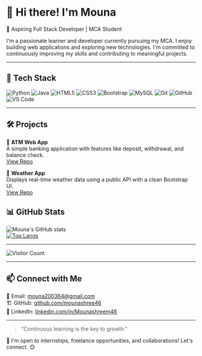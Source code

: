 # 👋 Hi there! I'm Mouna  
🚀 Aspiring Full Stack Developer | MCA Student  

I'm a passionate learner and developer currently pursuing my MCA. I enjoy building web applications and exploring new technologies. I'm committed to continuously improving my skills and contributing to meaningful projects.

---

## 🚀 Tech Stack

![Python](https://img.shields.io/badge/-Python-3776AB?style=flat-square&logo=python&logoColor=white)
![Java](https://img.shields.io/badge/-Java-007396?style=flat-square&logo=java&logoColor=white)
![HTML5](https://img.shields.io/badge/-HTML5-E34F26?style=flat-square&logo=html5&logoColor=white)
![CSS3](https://img.shields.io/badge/-CSS3-1572B6?style=flat-square&logo=css3)
![Bootstrap](https://img.shields.io/badge/-Bootstrap-563D7C?style=flat-square&logo=bootstrap)
![MySQL](https://img.shields.io/badge/-MySQL-4479A1?style=flat-square&logo=mysql)
![Git](https://img.shields.io/badge/-Git-F05032?style=flat-square&logo=git)
![GitHub](https://img.shields.io/badge/-GitHub-181717?style=flat-square&logo=github)
![VS Code](https://img.shields.io/badge/-VS%20Code-007ACC?style=flat-square&logo=visual-studio-code)

---

## 🛠️ Projects

🔹 **ATM Web App**  
A simple banking application with features like deposit, withdrawal, and balance check.  
[View Repo](https://github.com/mounashree46/ATM-Web-App)  

🔹 **Weather App**  
Displays real-time weather data using a public API with a clean Bootstrap UI.  
[View Repo](https://github.com/mounashree46/Weather-App)


## 📊 GitHub Stats

![Mouna's GitHub stats](https://github-readme-stats.vercel.app/api?username=mounashree46&show_icons=true&theme=tokyonight)  
[![Top Langs](https://github-readme-stats.vercel.app/api/top-langs/?username=mounashree46&layout=compact&theme=tokyonight)](https://github.com/anuraghazra/github-readme-stats)

---

![Visitor Count](https://komarev.com/ghpvc/?username=mounashree46&style=flat-square&color=blue)

---

## 📫 Connect with Me

📩 Email: [mouna200364@gmail.com](mailto:mouna200364@gmail.com)  
🏗 GitHub: [github.com/mounashree46](https://github.com/mounashree46)  
🔗 LinkedIn: [linkedin.com/in/Mounashreem46](https://linkedin.com/in/Mounashreem46)

---

> "Continuous learning is the key to growth."  

🚀 I'm open to internships, freelance opportunities, and collaborations! Let's connect. 😊
